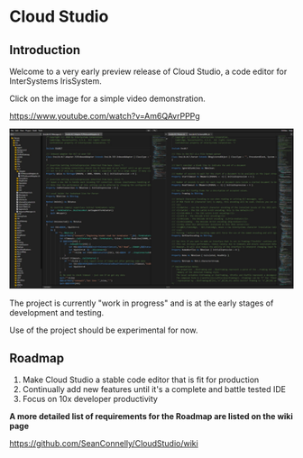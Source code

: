# Cloud Studio

## Introduction

Welcome to a very early preview release of Cloud Studio, a code editor for InterSystems IrisSystem.

Click on the image for a simple video demonstration.

https://www.youtube.com/watch?v=Am6QAvrPPPg

[![Cloud Studio Demonstration](Screeshot.jpg)]([https://www.youtube.com/watch?v=FIJIZh70jAY](https://www.youtube.com/watch?v=Am6QAvrPPPg))

The project is currently "work in progress" and is at the early stages of development and testing.

Use of the project should be experimental for now.

## Roadmap

1. Make Cloud Studio a stable code editor that is fit for production
2. Continually add new features until it's a complete and battle tested IDE
3. Focus on 10x developer productivity

**A more detailed list of requirements for the Roadmap are listed on the wiki page**

https://github.com/SeanConnelly/CloudStudio/wiki
